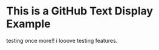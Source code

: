 <!DOCTYPE html>
<html lang="en">
<head>
    <meta charset="UTF-8">
    <meta name="viewport" content="width=device-width, initial-scale=1.0">
    <title>Display Text</title>
</head>
<body>
    <div>
        <h1>This is a GitHub Text Display Example</h1>
        <p>testing once more!! i looove testing features.</p>
    </div>
</body>
</html>
